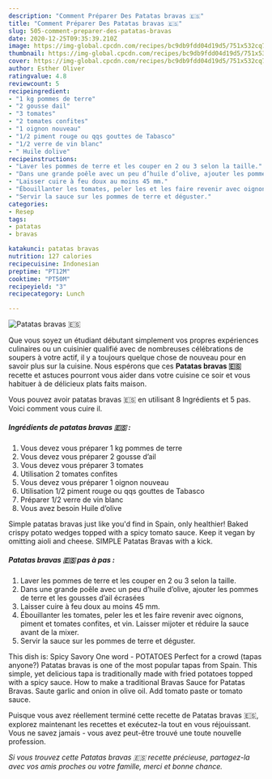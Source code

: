 ```yaml
---
description: "Comment Préparer Des Patatas bravas 🇪🇸"
title: "Comment Préparer Des Patatas bravas 🇪🇸"
slug: 505-comment-preparer-des-patatas-bravas
date: 2020-12-25T09:35:39.210Z
image: https://img-global.cpcdn.com/recipes/bc9db9fdd04d19d5/751x532cq70/patatas-bravas-🇪🇸-photo-principale-de-la-recette.jpg
thumbnail: https://img-global.cpcdn.com/recipes/bc9db9fdd04d19d5/751x532cq70/patatas-bravas-🇪🇸-photo-principale-de-la-recette.jpg
cover: https://img-global.cpcdn.com/recipes/bc9db9fdd04d19d5/751x532cq70/patatas-bravas-🇪🇸-photo-principale-de-la-recette.jpg
author: Esther Oliver
ratingvalue: 4.8
reviewcount: 5
recipeingredient:
- "1 kg pommes de terre"
- "2 gousse dail"
- "3 tomates"
- "2 tomates confites"
- "1 oignon nouveau"
- "1/2 piment rouge ou qqs gouttes de Tabasco"
- "1/2 verre de vin blanc"
- " Huile dolive"
recipeinstructions:
- "Laver les pommes de terre et les couper en 2 ou 3 selon la taille."
- "Dans une grande poêle avec un peu d’huile d’olive, ajouter les pommes de terre et les gousses d’ail écrasées"
- "Laisser cuire à feu doux au moins 45 mm."
- "Ébouillanter les tomates, peler les et les faire revenir avec oignons, piment et tomates confites, et vin. Laisser mijoter et réduire la sauce avant de la mixer."
- "Servir la sauce sur les pommes de terre et déguster."
categories:
- Resep
tags:
- patatas
- bravas

katakunci: patatas bravas 
nutrition: 127 calories
recipecuisine: Indonesian
preptime: "PT12M"
cooktime: "PT50M"
recipeyield: "3"
recipecategory: Lunch

---
```



![Patatas bravas 🇪🇸](https://img-global.cpcdn.com/recipes/bc9db9fdd04d19d5/751x532cq70/patatas-bravas-🇪🇸-photo-principale-de-la-recette.jpg)

Que vous soyez un étudiant débutant simplement vos propres expériences culinaires ou un cuisinier qualifié avec de nombreuses célébrations de soupers à votre actif, il y a toujours quelque chose de nouveau pour en savoir plus sur la cuisine. Nous espérons que ces <strong> Patatas bravas 🇪🇸 </strong> recette et astuces pourront vous aider dans votre cuisine ce soir et vous habituer à de délicieux plats faits maison.

<!--inarticleads1-->

Vous pouvez avoir patatas bravas 🇪🇸 en utilisant 8 Ingrédients et 5 pas. Voici comment vous cuire il.

##### Ingrédients de patatas bravas 🇪🇸 :

1. Vous devez vous préparer 1 kg pommes de terre
1. Vous devez vous préparer 2 gousse d’ail
1. Vous devez vous préparer 3 tomates
1. Utilisation 2 tomates confites
1. Vous devez vous préparer 1 oignon nouveau
1. Utilisation 1/2 piment rouge ou qqs gouttes de Tabasco
1. Préparer 1/2 verre de vin blanc
1. Vous avez besoin  Huile d’olive


Simple patatas bravas just like you&#39;d find in Spain, only healthier! Baked crispy potato wedges topped with a spicy tomato sauce. Keep it vegan by omitting aioli and cheese. SIMPLE Patatas Bravas with a kick. 

<!--inarticleads2-->

##### Patatas bravas 🇪🇸 pas à pas :

1. Laver les pommes de terre et les couper en 2 ou 3 selon la taille.
1. Dans une grande poêle avec un peu d’huile d’olive, ajouter les pommes de terre et les gousses d’ail écrasées
1. Laisser cuire à feu doux au moins 45 mm.
1. Ébouillanter les tomates, peler les et les faire revenir avec oignons, piment et tomates confites, et vin. Laisser mijoter et réduire la sauce avant de la mixer.
1. Servir la sauce sur les pommes de terre et déguster.


This dish is: Spicy Savory One word - POTATOES Perfect for a crowd (tapas anyone?) Patatas bravas is one of the most popular tapas from Spain. This simple, yet delicious tapa is traditionally made with fried potatoes topped with a spicy sauce. How to make a traditional Bravas Sauce for Patatas Bravas. Saute garlic and onion in olive oil. Add tomato paste or tomato sauce. 

<!--inarticleads1-->

<p>
Puisque vous avez réellement terminé cette recette de Patatas bravas 🇪🇸, explorez maintenant les recettes et exécutez-la tout en vous réjouissant. Vous ne savez jamais - vous avez peut-être trouvé une toute nouvelle profession.
</p>

<p>
<i>Si vous trouvez cette Patatas bravas 🇪🇸 recette précieuse, partagez-la avec vos amis proches ou votre famille, merci et bonne chance.</i>
</p>
